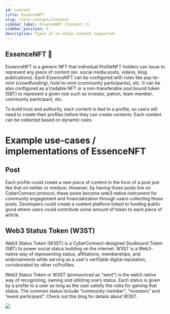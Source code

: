 ```yaml
---
id: content
title: EssenceNFT
slug: /core-concepts/content
sidebar_label: EssenceNFT (Content 📝)
sidebar_position: 5
description: Types of on-chain content supported
---
```


## EssenceNFT 📝

EssenceNFT is a generic NFT that individual ProfileNFT holders can issue to represent any piece of content (ex. social media posts, videos, blog publications). Each EssenceNFT can be configured with rules like pay-to-mint (crowdfunding), hold-to-mint (community participants), etc. It can be also configured as a tradable NFT or a non-transferable soul bound token (SBT) to represent a given role such as investor, patron, team member, community participant, etc.

 To build trust and authority, each content is tied to a profile, so users will need to create their profiles before they can create contents. Each content can be collected based on dynamic rules.

# Example use-cases / implementations of EssenceNFT

## Post

Each profile could create a new piece of content in the form of a post just like that on twitter or medium. However, by having those posts live on CyberConnect protocol, these posts become web3 native instrument for community engagement and financialization through users collecting those posts. Developers could create a content platform linked to funding public good where users could contribute some amount of token to each piece of article.


## Web3 Status Token (W3ST)

Web3 Status Token (W3ST) is a CyberConnect-designed Soulbound Token (SBT) to power social status building on the internet. W3ST is a Web3-native way of representing status, affiliations, memberships, and endorsements while serving as a user’s verifiable digital reputation, corroborated by other ccProfiles.

Web3 Status Token or W3ST (pronounced as “west”) is the web3 native way of recognizing, owning and utilizing one’s status. Each status is given by a profile to a user as long as the user satisfy the rules for gaining that status. The common status include “community member”, “investors” and “event participant”. Check out this blog for details about W3ST.

<img src="/img/v2/w3st.svg"/>